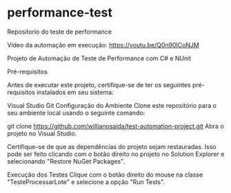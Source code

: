 # performance-test
Repositorio do teste de performance

Vídeo da automação em execução: https://youtu.be/Q0n90lCoNJM

Projeto de Automação de Teste de Performance com C# e NUnit

Pré-requisitos

Antes de executar este projeto, certifique-se de ter os seguintes pré-requisitos instalados em seu sistema:

Visual Studio
Git
Configuração do Ambiente 
Clone este repositório para o seu ambiente local usando o seguinte comando:

git clone https://github.com/willianosaida/test-automation-project.git
Abra o projeto no Visual Studio.

Certifique-se de que as dependências do projeto sejam restauradas. Isso pode ser feito clicando com o botão direito no projeto no Solution Explorer e selecionando "Restore NuGet Packages".

Execução dos Testes 
Clique com o botão direito do mouse na classe "TesteProcessarLote" e selecione a opção "Run Tests".
